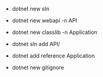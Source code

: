 - dotnet new sln
- dotnet new webapi -n API
- dotnet new classlib -n Application

- dotnet sln add API/

- dotnet add reference Application

- dotnet new gitignore